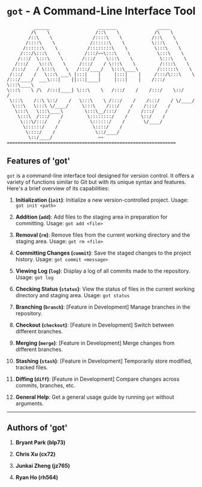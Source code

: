# `got` - A Command-Line Interface Tool

```
          ______                  _______               _____         
         /\    \                 /::\    \             /\    \         
        /::\    \               /::::\    \           /::\    \        
       /::::\    \             /::::::\    \          \:::\    \       
      /::::::\    \           /::::::::\    \          \:::\    \      
     /:::/\:::\    \         /:::/~~\:::\    \          \:::\    \     
    /:::/  \:::\    \       /:::/    \:::\    \          \:::\    \    
   /:::/    \:::\    \     /:::/    / \:::\    \         /::::\    \   
  /:::/    / \:::\    \   /:::/____/   \:::\____\       /::::::\    \  
 /:::/    /   \:::\ ___\ |:::|    |     |:::|    |     /:::/\:::\    \ 
/:::/____/  ___\:::|    ||:::|____|     |:::|    |    /:::/  \:::\____\
\:::\    \ /\  /:::|____| \:::\    \   /:::/    /    /:::/    \::/    /
 \:::\    /::\ \::/    /   \:::\    \ /:::/    /    /:::/    / \/____/ 
  \:::\   \:::\ \/____/     \:::\    /:::/    /    /:::/    /          
   \:::\   \:::\____\        \:::\__/:::/    /    /:::/    /           
    \:::\  /:::/    /         \::::::::/    /     \::/    /            
     \:::\/:::/    /           \::::::/    /       \/____/             
      \::::::/    /             \::::/    /                            
       \::::/    /               \::/____/                             
        \::/____/                 ~~                                   
===============================================================
```

## Features of 'got'

`got` is a command-line interface tool designed for version control. It offers a variety of functions similar to Git but with its unique syntax and features. Here's a brief overview of its capabilities:

1. **Initialization (`init`)**: Initialize a new version-controlled project. Usage: `got init <path>`

2. **Addition (`add`)**: Add files to the staging area in preparation for committing. Usage: `got add <file>`

3. **Removal (`rm`)**: Remove files from the current working directory and the staging area. Usage: `got rm <file>`

4. **Committing Changes (`commit`)**: Save the staged changes to the project history. Usage: `got commit <message>`

5. **Viewing Log (`log`)**: Display a log of all commits made to the repository. Usage: `got log`

6. **Checking Status (`status`)**: View the status of files in the current working directory and staging area. Usage: `got status`

7. **Branching (`branch`)**: [Feature in Development] Manage branches in the repository.

8. **Checkout (`checkout`)**: [Feature in Development] Switch between different branches.

9. **Merging (`merge`)**: [Feature in Development] Merge changes from different branches.

10. **Stashing (`stash`)**: [Feature in Development] Temporarily store modified, tracked files.

11. **Diffing (`diff`)**: [Feature in Development] Compare changes across commits, branches, etc.

12. **General Help**: Get a general usage guide by running `got` without arguments.

---

## Authors of 'got'

1. **Bryant Park (blp73)**

2. **Chris Xu (cx72)**

3. **Junkai Zheng (jz765)**

4. **Ryan Ho (rh564)**
